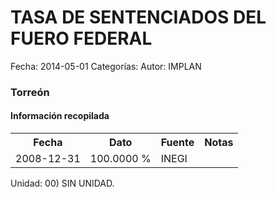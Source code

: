 TASA DE SENTENCIADOS DEL FUERO FEDERAL
=====

Fecha: 2014-05-01
Categorías: 
Autor: IMPLAN

### Torreón

#### Información recopilada

<table class="table table-hover table-bordered">
  <tr><th>Fecha</th><th>Dato</th><th>Fuente</th><th>Notas</th></tr>
  <tr><td>2008-12-31</td><td>100.0000 %</td><td>INEGI</td><td></td></tr>
</table>

Unidad: 00) SIN UNIDAD.
